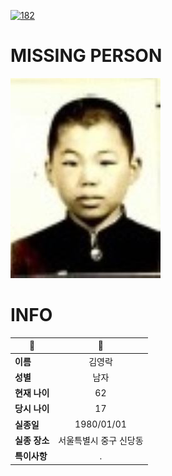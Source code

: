 [![182](https://img.shields.io/badge/%EC%8B%A4%EC%A2%85%EC%8B%A0%EA%B3%A0%EB%8A%94%20%EA%B5%AD%EB%B2%88%EC%97%86%EC%9D%B4-182-blue)](http://safe182.go.kr/index.do)

# MISSING PERSON

<img src="./missing_person.jpg">

# INFO

|🔑|💎|
|--|:--:|
|**이름**|김영락|
|**성별**|남자|
|**현재 나이**|62|
|**당시 나이**|17|
|**실종일**|1980/01/01|
|**실종 장소**|서울특별시 중구 신당동 |
|**특이사항**|.|

